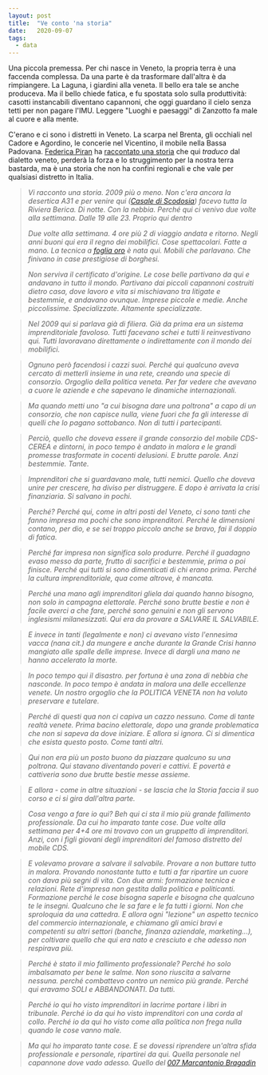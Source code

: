 ```yaml
---
layout: post
title:  "Ve conto 'na storia"
date:   2020-09-07
tags:
  - data
---
```


Una piccola premessa. Per chi nasce in Veneto, la propria terra è una faccenda complessa. Da una parte è da trasformare dall'altra è da rimpiangere. La Laguna, i giardini alla veneta. Il bello era tale se anche produceva. Ma il bello chiede fatica, e fu spostata solo sulla produttività: casotti instancabili diventano capannoni, che oggi guardano il cielo senza tetti per non pagare l'IMU. Leggere "Luoghi e paesaggi" di Zanzotto fa male al cuore e alla mente.

C'erano e ci sono i distretti in Veneto. La scarpa nel Brenta, gli occhiali nel Cadore e Agordino, le concerie nel Vicentino, il mobile nella Bassa Padovana. [Federica Piran](https://www.linkedin.com/in/federica-piran-970b8028/) ha [raccontato una storia](https://twitter.com/Lavvelenata/status/1302182084023398400?s=20) che qui *traduco* dal dialetto veneto, perderà la forza e lo struggimento per la nostra terra bastarda, ma è una storia che non ha confini regionali e che vale per qualsiasi distretto in Italia.

> *Vi racconto una storia. 2009 più o meno. Non c'era ancora la desertica A31 e per venire qui ([Casale di Scodosia](https://it.wikipedia.org/wiki/Casale_di_Scodosia)) facevo tutta la Riviera Berica. Di notte. Con la nebbia. Perché qui ci venivo due volte alla settimana. Dalle 19 alle 23. Proprio qui dentro*
>
> *Due volte alla settimana. 4 ore più 2 di viaggio andata e ritorno. Negli anni buoni qui era il regno dei mobilifici. Cose spettacolari. Fatte a mano. La tecnica a [foglia oro](https://it.wikipedia.org/wiki/Foglia_oro) è nata qui. Mobili che parlavano. Che finivano in case prestigiose di borghesi.*
>
> *Non serviva il certificato d'origine. Le cose belle partivano da qui e andavano in tutto il mondo. Partivano dai piccoli capannoni costruiti dietro casa, dove lavoro e vita si mischiavano tra litigate e bestemmie, e andavano ovunque. Imprese piccole e medie. Anche piccolissime. Specializzate. Altamente specializzate.*

> *Nel 2009 qui si parlava già di filiera. Già da prima era un sistema imprenditoriale favoloso. Tutti facevano schei e tutti li reinvestivano qui. Tutti lavoravano direttamente o indirettamente con il mondo dei mobilifici.*

> *Ognuno però facendosi i cazzi suoi. Perché qui qualcuno aveva cercato di metterli insieme in una rete, creando una specie di consorzio. Orgoglio della politica veneta. Per far vedere che avevano a cuore le aziende e che sapevano le dinamiche internazionali.*

> *Ma quando metti uno "a cui bisogna dare una poltrona" a capo di un consorzio, che non capisce nulla, viene fuori che fa gli interesse di quelli che lo pagano sottobanco. Non di tutti i partecipanti.*

> *Perciò, quello che doveva essere il grande consorzio del mobile CDS-CEREA e dintorni, in poco tempo è andato in malora e le grandi promesse trasformate in cocenti delusioni. E brutte parole. Anzi bestemmie. Tante.*

> *Imprenditori che si guardavano male, tutti nemici. Quello che doveva unire per crescere, ha diviso per distruggere. E dopo è arrivata la crisi finanziaria. Si salvano in pochi.*

> *Perché? Perché qui, come in altri posti del Veneto, ci sono tanti che fanno impresa ma pochi che sono imprenditori. Perché le dimensioni contano, per dio, e se sei troppo piccolo anche se bravo, fai il doppio di fatica.*

> *Perché far impresa non significa solo produrre. Perché il guadagno evaso messo da parte, frutto di sacrifici e bestemmie, prima o poi finisce. Perché qui tutti si sono dimenticati di chi erano prima. Perché la cultura imprenditoriale, qua come altrove, è mancata.*

> *Perché una mano agli imprenditori gliela dai quando hanno bisogno, non solo in campagna elettorale. Perché sono brutte bestie e non è facile averci a che fare, perché sono genuini e non gli servono inglesismi milanesizzati. Qui era da provare a SALVARE IL SALVABILE.*

> *E invece in tanti (legalmente e non) ci avevano visto l'ennesima vacca (nana cit.) da mungere e anche durante la Grande Crisi hanno mangiato alle spalle delle imprese. Invece di dargli una mano ne hanno accelerato la morte.*

> *In poco tempo qui il disastro. per fortuna è una zona di nebbia che nasconde. In poco tempo è andata in malora una delle eccellenze venete. Un nostro orgoglio che la POLITICA VENETA non ha voluto preservare e tutelare.*

> *Perché di questi qua non ci capiva un cazzo nessuno. Come di tante realtà venete. Prima bacino elettorale, dopo una grande problematica che non si sapeva da dove iniziare. E allora si ignora. Ci si dimentica che esista questo posto. Come tanti altri.*

> *Qui non era più un posto buono da piazzare qualcuno su una poltrona. Qui stavano diventando poveri e cattivi. E povertà e cattiveria sono due brutte bestie messe assieme.*

> *E allora - come in altre situazioni - se lascia che la Storia faccia il suo corso e ci si gira dall'altra parte.*

> *Cosa vengo a fare io qui? Beh qui ci sta il mio più grande fallimento professionale. Da cui ho imparato tante cose. Due volte alla settimana per 4+4 ore mi trovavo con un gruppetto di imprenditori. Anzi, con i figli giovani degli imprenditori del famoso distretto del mobile CDS.*

> *E volevamo provare a salvare il salvabile. Provare a non buttare tutto in malora. Provando nonostante tutto e tutti a far ripartire un cuore con dava più segni di vita. Con due armi: formazione tecnica e relazioni. Rete d'impresa non gestita dalla politica e politicanti. Formazione perché le cose bisogna saperle e bisogna che qualcuno te le insegni. Qualcuno che le sa fare e le fa tutti i giorni. Non che sproloquia da una cattedra. E allora ogni "lezione" un aspetto tecnico del commercio internazionale, e chiamano gli amici bravi e competenti su altri settori (banche, finanza aziendale, marketing...), per coltivare quello che qui era nato e cresciuto e che adesso non respirava più.*

> *Perché è stato il mio fallimento professionale? Perché ho solo imbalsamato per bene le salme. Non sono riuscita a salvarne nessuna. perché combattevo contro un nemico più grande. Perché qui eravamo SOLI e ABBANDONATI. Da tutti.*

> *Perché io qui ho visto imprenditori in lacrime portare i libri in tribunale. Perché io da qui ho visto imprenditori con una corda al collo. Perché io da qui ho visto come alla politica non frega nulla quando le cose vanno male.*

> *Ma qui ho imparato tante cose. E se dovessi riprendere un'altra sfida professionale e personale, ripartirei da qui. Quella personale nel capannone dove vado adesso. Quello del [007 Marcantonio Bragadin](https://it.wikipedia.org/wiki/Serenissimi)*
